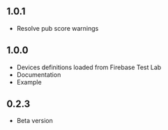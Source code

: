 ## 1.0.1
* Resolve pub score warnings

## 1.0.0
* Devices definitions loaded from Firebase Test Lab
* Documentation
* Example
  
## 0.2.3
* Beta version
